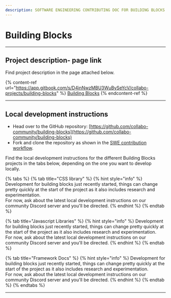 ```yaml
---
description: SOFTWARE ENGINEERING CONTRIBUTING DOC FOR BUILDING BLOCKS
---
```


# Building Blocks

***

## Project description- page link

Find project description in the page attached below.

{% content-ref url="https://app.gitbook.com/s/D4inNwzMBU3WuBySeYcV/collabo-projects/building-blocks" %}
[Building Blocks](https://app.gitbook.com/s/D4inNwzMBU3WuBySeYcV/collabo-projects/building-blocks)
{% endcontent-ref %}

***

## Local development instructions

* Head over to the GitHub repository: [https://github.com/collabo-community/building-blocks](https://github.com/collabo-community/building-blocks)
* Fork and clone the repository as shown in the [SWE contribution workflow](https://docs.collabocommunity.com/contribute/v/software-engineering/#git-workflow-fork-and-clone-repository).

Find the local development instructions for the different Building Blocks projects in the tabs below, depending on the one you want to develop locally.

{% tabs %}
{% tab title="CSS library" %}
{% hint style="info" %}
Development for building blocks just recently started, things can change pretty quickly at the start of the project as it also includes research and experimentation.\
For now, ask about the latest local development instructions on our community Discord server and you'll be directed.
{% endhint %}
{% endtab %}

{% tab title="Javascript Libraries" %}
{% hint style="info" %}
Development for building blocks just recently started, things can change pretty quickly at the start of the project as it also includes research and experimentation.\
For now, ask about the latest local development instructions on our community Discord server and you'll be directed.
{% endhint %}
{% endtab %}

{% tab title="Framework Docs" %}
{% hint style="info" %}
Development for building blocks just recently started, things can change pretty quickly at the start of the project as it also includes research and experimentation.\
For now, ask about the latest local development instructions on our community Discord server and you'll be directed.
{% endhint %}
{% endtab %}
{% endtabs %}

***
